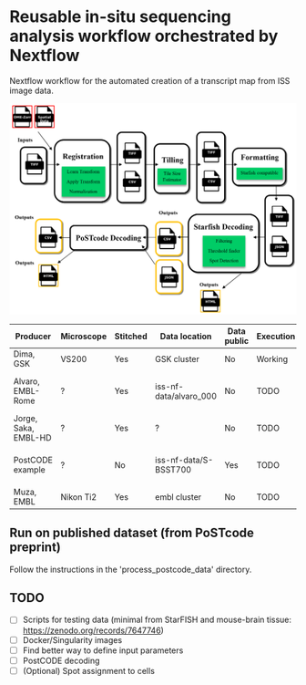 # Reusable in-situ sequencing analysis workflow orchestrated by Nextflow

Nextflow workflow for the automated creation of a transcript map from ISS image data.

![Nextflow workflow diagram](image.png)

| Producer | Microscope | Stitched | Data location | Data public | Execution | Next steps | Issues |
|----------|----------|----------|----------|----------|----------|----------|----------|
| Dima, GSK              | VS200   | Yes   | GSK cluster            | No | Working  |                                            |  PostCODE | 
| Alvaro, EMBL-Rome      | ?       | Yes   | iss-nf-data/alvaro_000 | No | TODO     | [OME-Zarr Conversion](https://git.embl.de/grp-cba/iss-nf/-/issues/3), OME-Zarr Registration |           | 
| Jorge, Saka, EMBL-HD   | ?       | Yes   | ?                      | No | TODO     | [Find the data](https://git.embl.de/grp-cba/iss-nf/-/issues/2)                              |           | 
| PostCODE example       | ?       | No    | iss-nf-data/S-BSST700 | Yes | TODO     | Read access to data, [Stitch it](https://git.embl.de/grp-cba/iss-nf/-/issues/7)                   |           | 
| Muza, EMBL             | Nikon Ti2    | Yes  | embl cluster          | No | TODO     |                                            


## Run on published dataset (from PoSTcode preprint)
Follow the instructions in the 'process_postcode_data' directory.


## TODO

 - [ ] Scripts for testing data (minimal from StarFISH and mouse-brain tissue: https://zenodo.org/records/7647746)
 - [ ] Docker/Singularity images
 - [ ] Find better way to define input parameters
 - [ ] PostCODE decoding
 - [ ] (Optional) Spot assignment to cells
